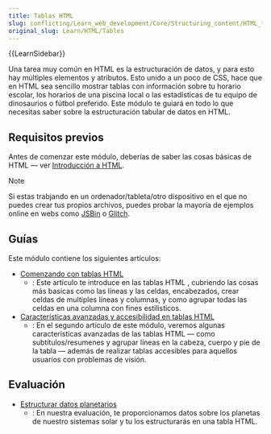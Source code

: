 ```yaml
---
title: Tablas HTML
slug: conflicting/Learn_web_development/Core/Structuring_content/HTML_table_basics
original_slug: Learn/HTML/Tables
---
```


{{LearnSidebar}}

Una tarea muy común en HTML es la estructuración de datos, y para esto hay múltiples elementos y atributos. Esto unido a un poco de CSS, hace que en HTML sea sencillo mostrar tablas con información sobre tu horario escolar, los horarios de una piscina local o las estadisticas de tu equipo de dinosaurios o fútbol preferido. Este módulo te guiará en todo lo que necesitas saber sobre la estructuración tabular de datos en HTML.

## Requisitos previos

Antes de comenzar este módulo, deberías de saber las cosas básicas de HTML — ver [Introducción a HTML](/es/docs/conflicting/Learn_web_development/Core/Structuring_content).

> [!NOTE]
> Si estas trabjando en un ordenador/tableta/otro dispositivo en el que no puedes crear tus propios archivos, puedes probar la mayoría de ejemplos online en webs como [JSBin](https://jsbin.com/) o [Glitch](https://glitch.com/).

## Guías

Este módulo contiene los siguientes artículos:

- [Comenzando con tablas HTML](/es/docs/Learn_web_development/Core/Structuring_content/HTML_table_basics)
  - : Este artículo te introduce en las tablas HTML , cubriendo las cosas más basicas como las líneas y las celdas, encabezados, crear celdas de multiples líneas y columnas, y como agrupar todas las celdas en una columna con fines estilisticos.
- [Características avanzadas y accesibilidad en tablas HTML](/es/docs/Learn_web_development/Core/Structuring_content/Table_accessibility)
  - : En el segundo artículo de este módulo, veremos algunas características avanzadas de las tablas HTML — como subtítulos/resumenes y agrupar líneas en la cabeza, cuerpo y pie de la tabla — además de realizar tablas accesibles para aquellos usuarios con problemas de visión.

## Evaluación

- [Estructurar datos planetarios](/es/docs/Learn_web_development/Core/Structuring_content/Planet_data_table)
  - : En nuestra evaluación, te proporcionamos datos sobre los planetas de nuestro sistemas solar y tu los estructurarás en una tabla HTML.
